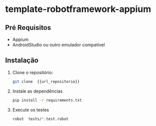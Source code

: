 # template-robotframework-appium

## Pré Requisitos
  - Appium
  - AndroidStudio ou outro emulador compatível

## Instalação

1. Clone o repositório:

   ```bash
   git clone  {{url_repositorio}}

2. Instale as dependências
      ```bash
    pip install -r requirements.txt

3. Execute os testes
    ```bash
    robot  tests/*.test.robot
